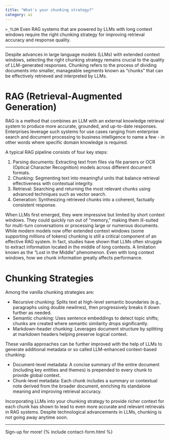 ```yaml
---
title: "What's your chunking strategy?"
category: ai
---
```



`>_TLDR`
Even RAG systems that are powered by LLMs with long context windows require the right chunking strategy for improving retrieval accuracy and response quality.

---

Despite advances in large language models (LLMs) with extended context windows, selecting the right chunking strategy remains crucial to the quality of LLM-generated responses. Chunking refers to the process of dividing documents into smaller, manageable segments known as “chunks” that can be effectively retrieved and interpreted by LLMs.

# RAG (Retrieval-Augmented Generation)

RAG is a method that combines an LLM  with an external knowledge retrieval system to produce more accurate, grounded, and up-to-date responses. Enterprises leverage such systems for use cases ranging from enterprise search and document processing to business intelligence to name a few - in other words where specific domain knowledge is required. 

A typical RAG pipeline consists of four key steps:
1. Parsing documents: Extracting text from files via file parsers or OCR (Optical Character Recognition) models across different document formats.
2. Chunking: Segmenting text into meaningful units that balance retrieval effectiveness with contextual integrity.
3. Retrieval: Searching and returning the most relevant chunks using advanced techniques such as vector search.
4. Generation: Synthesizing retrieved chunks into a coherent, factually consistent response.

When LLMs first emerged, they were impressive but limited by short context windows. They could quickly run out of "memory," making them ill-suited for multi-turn conversations or processing large or numerous documents. While modern models now offer extended context windows (some supporting millions of tokens) chunking is still a critical component of an effective RAG system.
In fact, studies have shown that LLMs often struggle to extract information located in the middle of long contexts. A limitation known as the “Lost in the Middle” phenomenon. Even with long context windows, how we chunk information greatly affects performance.

# Chunking Strategies
Among the vanilla chunking strategies are:
- Recursive chunking: Splits text at high-level semantic boundaries (e.g., paragraphs using double newlines), then progressively breaks it down further as needed.
- Semantic chunking: Uses sentence embeddings to detect topic shifts; chunks are created where semantic similarity drops significantly.
- Markdown-header chunking: Leverages document structure by splitting at markdown headers helping preserve logical context.

These vanilla approaches can be further improved with the help of LLMs to generate additional metadata or so called LLM-enhanced context-based chunking:
- Document-level metadata: A concise summary of the entire document (including key entities and themes) is prepended to every chunk to provide global context.
- Chunk-level metadata: Each chunk includes a summary or contextual note derived from the broader document, enriching its standalone meaning and improving retrieval accuracy.

Incorporating LLMs into your chunking strategy to provide richer context for each chunk has shown to lead to even more accurate and relevant retrievals in RAG systems. Despite technological advancements in LLMs, chunking is not going away anytime soon.

---
Sign-up for more!
{% include contact-form.html %}
